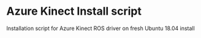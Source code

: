 # Azure Kinect Install script

Installation script for Azure Kinect ROS driver on fresh Ubuntu 18.04 install